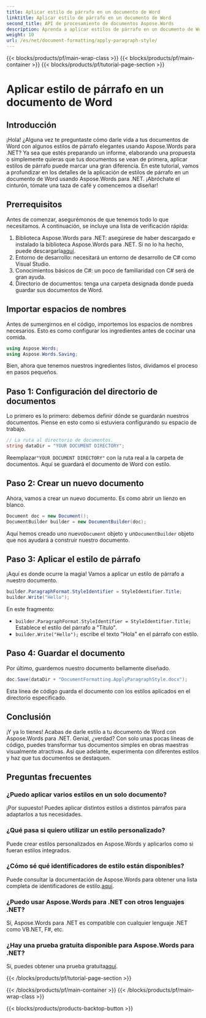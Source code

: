```yaml
---
title: Aplicar estilo de párrafo en un documento de Word
linktitle: Aplicar estilo de párrafo en un documento de Word
second_title: API de procesamiento de documentos Aspose.Words
description: Aprenda a aplicar estilos de párrafo en un documento de Word con Aspose.Words para .NET. Siga nuestra guía paso a paso para obtener un documento profesional y elegante.
weight: 10
url: /es/net/document-formatting/apply-paragraph-style/
---
```


{{< blocks/products/pf/main-wrap-class >}}
{{< blocks/products/pf/main-container >}}
{{< blocks/products/pf/tutorial-page-section >}}

# Aplicar estilo de párrafo en un documento de Word

## Introducción

¡Hola! ¿Alguna vez te preguntaste cómo darle vida a tus documentos de Word con algunos estilos de párrafo elegantes usando Aspose.Words para .NET? Ya sea que estés preparando un informe, elaborando una propuesta o simplemente quieras que tus documentos se vean de primera, aplicar estilos de párrafo puede marcar una gran diferencia. En este tutorial, vamos a profundizar en los detalles de la aplicación de estilos de párrafo en un documento de Word usando Aspose.Words para .NET. ¡Abróchate el cinturón, tómate una taza de café y comencemos a diseñar!

## Prerrequisitos

Antes de comenzar, asegurémonos de que tenemos todo lo que necesitamos. A continuación, se incluye una lista de verificación rápida:

1.  Biblioteca Aspose.Words para .NET: asegúrese de haber descargado e instalado la biblioteca Aspose.Words para .NET. Si no lo ha hecho, puede descargarla[aquí](https://releases.aspose.com/words/net/).
2. Entorno de desarrollo: necesitará un entorno de desarrollo de C# como Visual Studio.
3. Conocimientos básicos de C#: un poco de familiaridad con C# será de gran ayuda.
4. Directorio de documentos: tenga una carpeta designada donde pueda guardar sus documentos de Word.

## Importar espacios de nombres

Antes de sumergirnos en el código, importemos los espacios de nombres necesarios. Esto es como configurar los ingredientes antes de cocinar una comida.

```csharp
using Aspose.Words;
using Aspose.Words.Saving;
```

Bien, ahora que tenemos nuestros ingredientes listos, dividamos el proceso en pasos pequeños.

## Paso 1: Configuración del directorio de documentos

Lo primero es lo primero: debemos definir dónde se guardarán nuestros documentos. Piense en esto como si estuviera configurando su espacio de trabajo.

```csharp
// La ruta al directorio de documentos.
string dataDir = "YOUR DOCUMENT DIRECTORY";
```

 Reemplazar`"YOUR DOCUMENT DIRECTORY"` con la ruta real a la carpeta de documentos. Aquí se guardará el documento de Word con estilo.

## Paso 2: Crear un nuevo documento

Ahora, vamos a crear un nuevo documento. Es como abrir un lienzo en blanco.

```csharp
Document doc = new Document();
DocumentBuilder builder = new DocumentBuilder(doc);
```

 Aquí hemos creado uno nuevo`Document` objeto y un`DocumentBuilder` objeto que nos ayudará a construir nuestro documento.

## Paso 3: Aplicar el estilo de párrafo

¡Aquí es donde ocurre la magia! Vamos a aplicar un estilo de párrafo a nuestro documento.

```csharp
builder.ParagraphFormat.StyleIdentifier = StyleIdentifier.Title;
builder.Write("Hello");
```

En este fragmento:
- `builder.ParagraphFormat.StyleIdentifier = StyleIdentifier.Title;` Establece el estilo del párrafo a "Título".
- `builder.Write("Hello");` escribe el texto "Hola" en el párrafo con estilo.

## Paso 4: Guardar el documento

Por último, guardemos nuestro documento bellamente diseñado.

```csharp
doc.Save(dataDir + "DocumentFormatting.ApplyParagraphStyle.docx");
```

Esta línea de código guarda el documento con los estilos aplicados en el directorio especificado.

## Conclusión

¡Y ya lo tienes! Acabas de darle estilo a tu documento de Word con Aspose.Words para .NET. Genial, ¿verdad? Con solo unas pocas líneas de código, puedes transformar tus documentos simples en obras maestras visualmente atractivas. Así que adelante, experimenta con diferentes estilos y haz que tus documentos se destaquen.

## Preguntas frecuentes

### ¿Puedo aplicar varios estilos en un solo documento?

¡Por supuesto! Puedes aplicar distintos estilos a distintos párrafos para adaptarlos a tus necesidades.

### ¿Qué pasa si quiero utilizar un estilo personalizado?

Puede crear estilos personalizados en Aspose.Words y aplicarlos como si fueran estilos integrados.

### ¿Cómo sé qué identificadores de estilo están disponibles?

 Puede consultar la documentación de Aspose.Words para obtener una lista completa de identificadores de estilo.[aquí](https://reference.aspose.com/words/net/).

### ¿Puedo usar Aspose.Words para .NET con otros lenguajes .NET?

Sí, Aspose.Words para .NET es compatible con cualquier lenguaje .NET como VB.NET, F#, etc.

### ¿Hay una prueba gratuita disponible para Aspose.Words para .NET?

 Sí, puedes obtener una prueba gratuita[aquí](https://releases.aspose.com/).

{{< /blocks/products/pf/tutorial-page-section >}}

{{< /blocks/products/pf/main-container >}}
{{< /blocks/products/pf/main-wrap-class >}}

{{< blocks/products/products-backtop-button >}}
